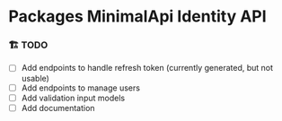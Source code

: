 ﻿# Packages MinimalApi Identity API

### 🏗️ TODO

- [ ] Add endpoints to handle refresh token (currently generated, but not usable)
- [ ] Add endpoints to manage users
- [ ] Add validation input models
- [ ] Add documentation